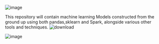 
![image](https://github.com/bairidilipkumar/MachineLearning_piplines/assets/62551130/6f9f25cf-1905-455d-bca8-e470b78880aa)




This repository will contain machine learning Models constructed from the ground up using both pandas,sklearn and Spark, alongside various other tools and techniques. ![download](https://github.com/bairidilipkumar/MachineLearning_Models/assets/62551130/7b431138-bd78-4efa-a3ec-db048ecfd5cb)











![image](https://github.com/bairidilipkumar/MachineLearning_piplines/assets/62551130/a69b2ebd-2199-4859-8fd5-529682f2f2e2)


